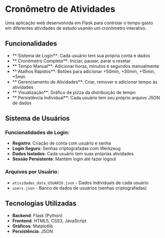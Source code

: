 # Cronômetro de Atividades

Uma aplicação web desenvolvida em Flask para controlar o tempo gasto em diferentes atividades de estudo usando um cronômetro interativo.

## Funcionalidades

- ** Sistema de Login**: Cada usuário tem sua própria conta e dados
- ** Cronômetro Completo**: Iniciar, pausar, parar e resetar
- ** Tempo Manual**: Adicionar horas, minutos e segundos manualmente
- ** Atalhos Rápidos**: Botões para adicionar +50min, +30min, +15min, +5min
- ** Gerenciamento de Atividades**: Criar, remover e adicionar tempo às atividades
- ** Visualização**: Gráfico de pizza da distribuição de tempo
- ** Persistência Individual**: Cada usuário tem seu próprio arquivo JSON de dados

## Sistema de Usuários

### Funcionalidades de Login:
- **Registro**: Criação de conta com usuário e senha
- **Login Seguro**: Senhas criptografadas com Werkzeug
- **Dados Isolados**: Cada usuário tem suas próprias atividades
- **Sessão Persistente**: Mantém login até fazer logout

### Arquivos por Usuário:
- `atividades_data_USUARIO.json` - Dados individuais de cada usuário
- `users.json` - Banco de dados de usuários (senhas criptografadas)

## Tecnologias Utilizadas

- **Backend**: Flask (Python)
- **Frontend**: HTML5, CSS3, JavaScript
- **Gráficos**: Matplotlib
- **Persistência**: JSON
